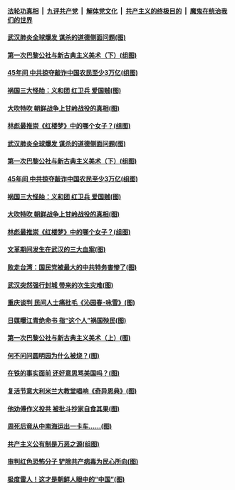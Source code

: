 

####  [法轮功真相](../../../../basic/blob/master/README.md?t=04192030) &nbsp;|&nbsp; [九评共产党](../../../../9ping.md/blob/master/README.md?t=04192030) &nbsp;|&nbsp; [解体党文化](../../../../jtdwh.md/blob/master/README.md?t=04192030)  &nbsp;|&nbsp; [共产主义的终极目的](../../../../gczydzjmd.md/blob/master/README.md?t=04192030) &nbsp;|&nbsp; [魔鬼在统治我们的世界](../../../../mgztzwmdsj.md/blob/master/README.md?t=04192030) 

#### [武汉肺炎全球爆发 谋杀的道德侧面问题(图)](../pages/p6/930328.md?t=04192030) 

#### [第一次巴黎公社与新古典主义美术（下）(组图)](../pages/p6/930010.md?t=04192030) 

#### [45年间 中共掠夺敲诈中国农民至少3万亿(组图)](../pages/p6/929794.md?t=04192030) 

#### [祸国三大怪胎：义和团 红卫兵 爱国贼(图)](../pages/p6/930091.md?t=04192030) 

#### [大吹特吹 朝鲜战争上甘岭战役的真相(图)](../pages/p6/928506.md?t=04192030) 

#### [林彪最推崇《红楼梦》中的哪个女子？(组图)](../pages/p6/929653.md?t=04192030) 

#### [武汉肺炎全球爆发 谋杀的道德侧面问题(图)](../pages/p6/930328.md?t=04192030) 

#### [第一次巴黎公社与新古典主义美术（下）(组图)](../pages/p6/930010.md?t=04192030) 

#### [45年间 中共掠夺敲诈中国农民至少3万亿(组图)](../pages/p6/929794.md?t=04192030) 

#### [祸国三大怪胎：义和团 红卫兵 爱国贼(图)](../pages/p6/930091.md?t=04192030) 

#### [大吹特吹 朝鲜战争上甘岭战役的真相(图)](../pages/p6/928506.md?t=04192030) 

#### [林彪最推崇《红楼梦》中的哪个女子？(组图)](../pages/p6/929653.md?t=04192030) 

#### [文革期间发生在武汉的三大血案(图)](../pages/p6/930112.md?t=04192030) 

#### [败走台湾：国民党被最大的中共特务害惨了(图)](../pages/p6/928498.md?t=04192030) 

#### [武汉突然强行封城 带来的次生灾难(图)](../pages/p6/930083.md?t=04192030) 

#### [重庆谈判 民间人士痛批毛《沁园春･咏雪》(图)](../pages/p6/929455.md?t=04192030) 

#### [日媒曝江青绝命书 指“这个人”祸国殃民(图)](../pages/p6/928504.md?t=04192030) 

#### [第一次巴黎公社与新古典主义美术（上）(图)](../pages/p6/930007.md?t=04192030) 

#### [何不问问圆明园为什么被烧？(图)](../pages/p6/929729.md?t=04192030) 

#### [在铁的事实面前 还好意思骂美国吗？(图)](../pages/p6/929890.md?t=04192030) 

#### [复活节意大利米兰大教堂唱响《奇异恩典》(图)](../pages/p6/929866.md?t=04192030) 

#### [他劝傅作义投共 被批斗抄家自食其果(图)](../pages/p6/929166.md?t=04192030) 

#### [周死后竟从中南海运出一卡车……(图)](../pages/p6/928502.md?t=04192030) 

#### [共产主义公有制是万恶之源(组图)](../pages/p6/929452.md?t=04192030) 

#### [审判红色恐怖分子 铲除共产病毒为民心所向(图)](../pages/p6/929704.md?t=04192030) 

#### [极度雷人！这才是朝鲜人眼中的“中国”(图)](../pages/p6/928495.md?t=04192030) 


